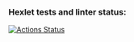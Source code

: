 ### Hexlet tests and linter status:
[![Actions Status](https://github.com/Olmianser/php-project-45/workflows/hexlet-check/badge.svg)](https://github.com/Olmianser/php-project-45/actions)